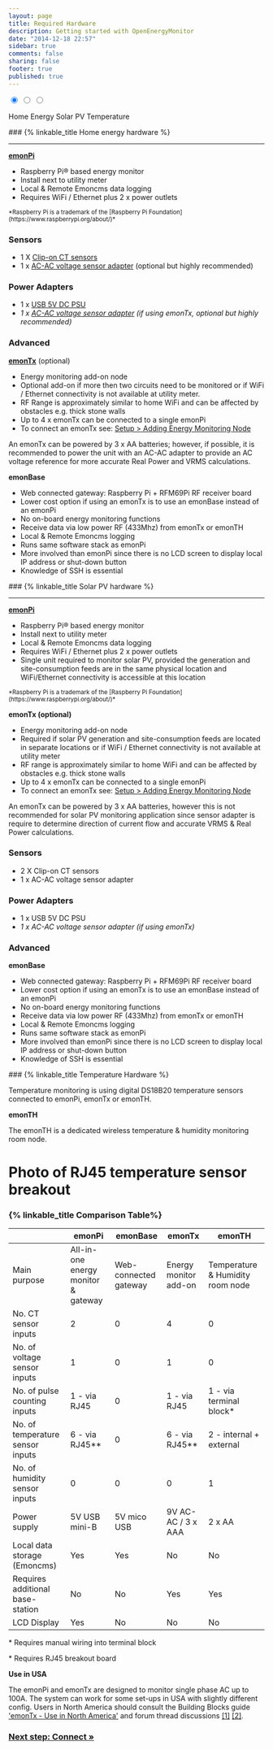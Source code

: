 ```yaml
---
layout: page
title: Required Hardware
description: Getting started with OpenEnergyMonitor
date: "2014-12-18 22:57"
sidebar: true
comments: false
sharing: false
footer: true
published: true
---
```


<div class='install-instructions-container' markdown='0'>
<input name='install-instructions' type='radio' id='home-energy-hardware' checked>
<input name='install-instructions' type='radio' id='solar-pv-hardware'>
<input name='install-instructions' type='radio' id='temperature-hardware'>

<label class='menu-selector energy' for='home-energy-hardware'>Home Energy</label>
<label class='menu-selector solarpv' for='solar-pv-hardware'>Solar PV</label>
<label class='menu-selector temperature' for='temperature-hardware'>Temperature</label>

<div class='install-instructions energy' markdown='1'>
### {% linkable_title Home energy hardware %}

___

**[emonPi](https://shop.openenergymonitor.com/emonpi-3/)**

- Raspberry Pi&reg; based energy monitor
- Install next to utility meter
- Local & Remote Emoncms data logging
- Requires WiFi / Ethernet plus 2 x power outlets

<p><small>*Raspberry Pi is a trademark of the [Raspberry Pi Foundation](https://www.raspberrypi.org/about/)*</small></p>


### Sensors

 - 1 X [Clip-on CT sensors](https://shop.openenergymonitor.com/100a-max-clip-on-current-sensor-ct/)
 - 1 x [AC-AC voltage sensor adapter](https://shop.openenergymonitor.com/components/) (optional but highly recommended)

### Power Adapters

 - 1 x [USB 5V DC PSU](https://shop.openenergymonitor.com/power-supplies/)
 - *1 x [AC-AC voltage sensor adapter](https://shop.openenergymonitor.com/power-supplies/) (if using emonTx, optional but highly recommended)*

### Advanced


**[emonTx](https://shop.openenergymonitor.com/emontx-v3-electricity-monitoring-transmitter-unit-433mhz/)** (optional)

- Energy monitoring add-on node
- Optional add-on if more then two circuits need to be monitored or if WiFi / Ethernet connectivity is not available at utility meter.
- RF Range is approximately similar to home WiFi and can be affected by obstacles e.g. thick stone walls
- Up to 4 x emonTx can be connected to a single emonPi
- To connect an emonTx see: [Setup > Adding Energy Monitoring Node](/setup/emontx)

<p class='note'>
An emonTx can be powered by 3 x AA batteries; however, if possible, it is recommended to power the unit with an AC-AC adapter to provide an AC voltage reference for more accurate Real Power and VRMS calculations.
</p>


**emonBase**

 -  Web connected gateway: Raspberry Pi + RFM69Pi RF receiver board
 -  Lower cost option if using an emonTx is to use an emonBase instead of an emonPi
 -  No on-board energy monitoring functions
 -  Receive data via low power RF (433Mhz) from emonTx or emonTH
 -  Local & Remote Emoncms logging
 -  Runs same software stack as emonPi
 -  More involved than emonPi since there is no LCD screen to display local IP address or shut-down button
 -  Knowledge of SSH is essential





</div> <!-- END HOME ENERGY -->
<div class='install-instructions solarpv' markdown='1'>
### {% linkable_title Solar PV hardware %}

___

**[emonPi](https://shop.openenergymonitor.com/emonpi-solar-pv/)**

- Raspberry Pi&reg; based energy monitor
- Install next to utility meter
- Local & Remote Emoncms data logging
- Requires WiFi / Ethernet plus 2 x power outlets
- Single unit required to monitor solar PV, provided the generation and site-consumption feeds are in the same physical location and WiFi/Ethernet connectivity is accessible at this location

<p><small>*Raspberry Pi is a trademark of the [Raspberry Pi Foundation](https://www.raspberrypi.org/about/)*</small></p>

**emonTx (optional)**

- Energy monitoring add-on node
- Required if solar PV generation and site-consumption feeds are located in separate locations or if WiFi / Ethernet connectivity is not available at utility meter
- RF range is approximately similar to home WiFi and can be affected by obstacles e.g. thick stone walls
- Up to 4 x emonTx can be connected to a single emonPi
- To connect an emonTx see: [Setup > Adding Energy Monitoring Node](/setup/emontx)

<p class='note'>
An emonTx can be powered by 3 x AA batteries, however this is not recommended for solar PV monitoring application since sensor adapter is require to determine direction of current flow and accurate VRMS & Real Power calculations.
</p>


### Sensors

 - 2 X Clip-on CT sensors
 - 1 x AC-AC voltage sensor adapter

### Power Adapters

 - 1 x USB 5V DC PSU
 - *1 x AC-AC voltage sensor adapter (if using emonTx)*

### Advanced

**emonBase**

 -  Web connected gateway: Raspberry Pi + RFM69Pi RF receiver board
 -  Lower cost option if using an emonTx is to use an emonBase instead of an emonPi
 -  No on-board energy monitoring functions
 -  Receive data via low power RF (433Mhz) from emonTx or emonTH
 -  Local & Remote Emoncms logging
 -  Runs same software stack as emonPi
 -  More involved than emonPi since there is no LCD screen to display local IP address or shut-down button
 -  Knowledge of SSH is essential





</div> <!-- END SOLAR PV -->
<div class='install-instructions temperature' markdown='1'>
### {% linkable_title Temperature Hardware %}





Temperature monitoring is using digital DS18B20 temperature sensors connected to emonPi, emonTx or emonTH.

**emonTH**

The emonTH is a dedicated wireless temperature & humidity monitoring room node.

# Photo of RJ45 temperature sensor breakout







</div> <!-- END TEMP -->


</div>



### {% linkable_title Comparison Table%}

|                                    | emonPi  | emonBase  | emonTx  | emonTH |
|---|---|---|---|---|
| Main purpose                      | All-in-one energy monitor & gateway| Web-connected gateway | Energy monitor add-on | Temperature & Humidity room node |
| No. CT sensor inputs               |  2  |    0      |    4    |    0   |
| No. of voltage sensor inputs       |  1  |    0      |    1    |    0   |
| No. of pulse counting inputs       |  1 - via RJ45 |    0      |    1 - via RJ45   |    1 -  via terminal block*  |
| No. of temperature sensor inputs   |  6 - via RJ45** |    0      |    6 - via RJ45**   |    2 - internal + external  |
| No. of humidity sensor inputs      |  0 | 0 | 0 | 1
| Power supply                       |  5V USB mini-B  | 5V mico USB | 9V AC-AC / 3 x AAA | 2 x AA |
| Local data storage (Emoncms)      |  Yes | Yes | No | No |
| Requires additional base-station | No | No | Yes | Yes
| LCD Display | Yes | No | No | No

\* Requires manual wiring into terminal block

\* Requires RJ45 breakout board


**Use in USA**

The emonPi and emonTx are designed to monitor single phase AC up to 100A. The system can work for some set-ups in USA with slightly different config. Users in North America should consult the Building Blocks guide ['emonTx - Use in North America'](http://openenergymonitor.org/emon/buildingblocks/EmonTx-in-North-America) and forum thread discussions [[1]](http://openenergymonitor.org/emon/node/711) [[2]](http://openenergymonitor.org/emon/node/3265).


### [Next step: Connect &raquo;](/setup/connect/)
